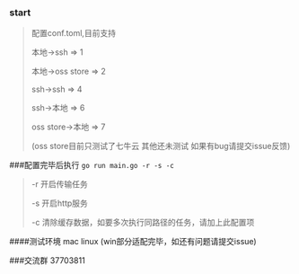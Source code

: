 ### start
> 配置conf.toml,目前支持
>
> 本地->ssh => 1 
>
> 本地->oss store => 2 
>
> ssh->ssh => 4 
>
> ssh->本地 => 6 
>
> oss store->本地 => 7
>
> (oss store目前只测试了七牛云 其他还未测试 如果有bug请提交issue反馈)
>

###配置完毕后执行
`go run main.go -r -s -c`
>
> -r 开启传输任务
>
> -s 开启http服务
>
> -c 清除缓存数据，如要多次执行同路径的任务，请加上此配置项
>

####测试环境 mac linux (win部分适配完毕，如还有问题请提交issue)

###交流群 37703811 
